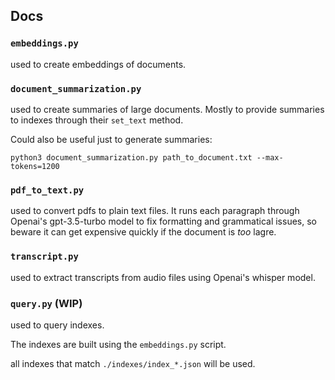 ## Docs

### `embeddings.py`

used to create embeddings of documents.

### `document_summarization.py`

used to create summaries of large documents. Mostly
to provide summaries to indexes through their `set_text` method.

Could also be useful just to generate summaries:

`python3 document_summarization.py path_to_document.txt --max-tokens=1200 `

### `pdf_to_text.py`

used to convert pdfs to plain text files. It runs each paragraph
through Openai's gpt-3.5-turbo model to fix formatting and grammatical issues, so beware it can get expensive quickly if
the document is _too_ lagre.

### `transcript.py`

used to extract transcripts from audio files using Openai's whisper model.

### `query.py` (WIP)

used to query indexes.

The indexes are built using the `embeddings.py` script.

all indexes that match `./indexes/index_*.json` will be used.
